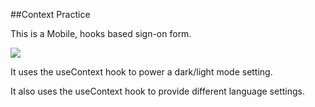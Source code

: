 ##Context Practice

This is a Mobile, hooks based sign-on form.

![](https://media.giphy.com/media/H6KMNojNCO1c9dcHdF/giphy.gif)

It uses the useContext hook to power a dark/light mode setting.

It also uses the useContext hook to provide different language settings.
